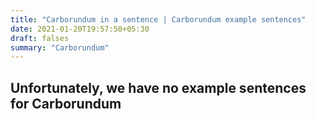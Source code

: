 ```yaml
---
title: "Carborundum in a sentence | Carborundum example sentences"
date: 2021-01-20T19:57:50+05:30
draft: falses
summary: "Carborundum"
---
```

## Unfortunately, we have no example sentences for Carborundum                 
